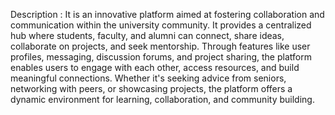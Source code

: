 Description :  It is an innovative platform aimed at fostering collaboration and communication within the university community. It provides a centralized hub where students, faculty, and alumni can
                connect, share ideas, collaborate on projects, and seek mentorship. Through features like user profiles, messaging, discussion forums, and project sharing, the platform enables
                users to engage with each other, access resources, and build meaningful connections. Whether it's seeking advice from seniors, networking with peers, or showcasing projects, 
                the platform offers a dynamic environment for learning, collaboration, and community building.

